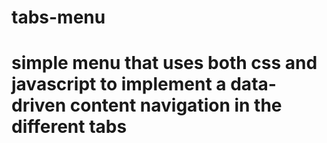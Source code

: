 # tabs-menu
# simple menu that uses both css and javascript to implement a data-driven content navigation in the different tabs
